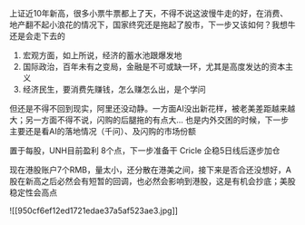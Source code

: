 上证近10年新高，很多小票牛票都上了天，不得不说这波慢牛走的好，在消费、地产翻不起小浪花的情况下，国家终究还是拖起了股市，下一步又该如何？我想牛还是会走下去的

1.  宏观方面，如上所说，经济的蓄水池跟爆发地
2.  国际政治，百年未有之变局，金融是不可或缺一环，尤其是高度发达的资本主义
3.  经济民生，要消费先赚钱，怎么赚怎么出，是个学问
   
但还是不得不回到现实，阿里还没动静。一方面AI没出新花样，被老美差距越来越大；另一方面不得不说，闪购的后腿拖的有点大... 也是内外交困的时候，下一步主要还是看AI的落地情况（千问）、及闪购的市场份额

置于每股，UNH目前盈利 8个点，下一步准备干 Cricle 企稳5日线后逐步加仓

现在港股账户7个RMB，量太小，还分散在港美之间，接下来是否合还没想好，A股在新高之后必然会有短暂的回调，也必然会影响到港股，这是有机会抄底；美股稳定性会高点


![[950cf6ef12ed1721edae37a5af523ae3.jpg]]